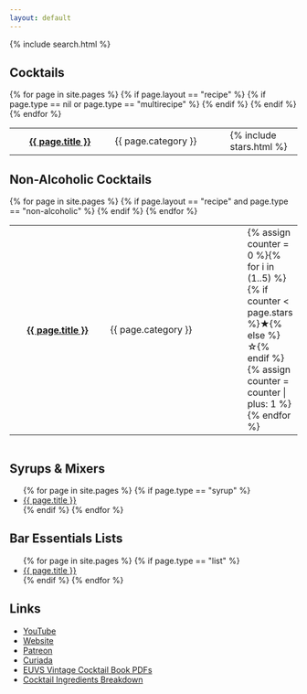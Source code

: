```yaml
---
layout: default
---
```


<div class="double_line"> </div>

<div class="row">
    <div class="twelve columns" id="search">
        {% include search.html %}
    </div><!-- /div 12 col -->
</div><!-- /div row -->

<div class="row">
    <div class="two-thirds column"> 
        <h2>Cocktails</h2>
        <table style="width:100%;">
        {% for page in site.pages %}
            {% if page.layout == "recipe" %}
            {% if page.type == nil or page.type == "multirecipe" %}
            <tr>
            <th class="no-border" style="width:35%;">
                <a href="{{ page.url | prepend: site.baseurl }}">
                {{ page.title }}
                </a>
            </th>
            <td class="no-border" style="width:40%;">
                {{ page.category }}
            </td>
            <td class="no-border stars" style="width:25%">
                {% include stars.html %}
            </td>
            </tr>
            {% endif %}
            {% endif %}
        {% endfor %}
        </table>
        <h2>Non-Alcoholic Cocktails</h2>
        <table style="width:100%;">
        {% for page in site.pages %}
            {% if page.layout == "recipe" and page.type == "non-alcoholic" %}
            <tr>
            <th class="no-border" style="width:35%;">
                <a href="{{ page.url | prepend: site.baseurl }}">
                {{ page.title }}
                </a>
            </th>
            <td class="no-border" style="width:50%;">
                {{ page.category }}
            </td>
            <td class="no-border stars">
                {% assign counter = 0 %}{% for i in (1..5) %}{% if counter < page.stars %}<span class="checked">★</span>{% else %}☆{% endif %}{% assign counter = counter | plus: 1 %}{% endfor %}
            </td>
            </tr>
            {% endif %}
        {% endfor %}
        </table>
    </div><!-- /div 2/3 -->
    <div class="one-third column">
        <h2>Syrups &amp; Mixers</h2>
        <ul>
        {% for page in site.pages %}
            {% if page.type == "syrup" %}
            <li><a href="{{ page.url | prepend: site.baseurl }}">
                {{ page.title }}
            </a></li>
            {% endif %}
        {% endfor %}
        </ul>
        <h2>Bar Essentials Lists</h2>
        <ul>
        {% for page in site.pages %}
            {% if page.type == "list" %}
            <li><a href="{{ page.url | prepend: site.baseurl }}">
                {{ page.title }}
            </a></li>
            {% endif %}
        {% endfor %}
        </ul>
        <h2>Links</h2>
        <ul>
            <li><a href="https://www.youtube.com/@AndersErickson/videos" target="_blank">YouTube</a></li>
            <li><a href="https://www.anderserickson.com/" target="_blank">Website</a></li>
            <li><a href="https://www.patreon.com/anderserickson/posts" target="_blank">Patreon</a></li>
            <li><a href="https://curiada.com/collections/anders-erickson-spirits-collection?utm_campaign=Anders-Website-Primary-Link&utm_medium=Anders&utm_source=Partnership" target="_blank">Curiada</a></li>
            <li><a href="https://euvs-vintage-cocktail-books.cld.bz/" target="_blank">EUVS Vintage Cocktail Book PDFs</a></li>
            <li><a href="./AndersEricksonCocktailsList.numbers" target="_blank">Cocktail Ingredients Breakdown</a></li>
        </ul>
    </div><!-- /div 1/3 -->

</div><!-- /div row -->
